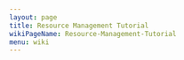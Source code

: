 ```yaml
---
layout: page
title: Resource Management Tutorial
wikiPageName: Resource-Management-Tutorial
menu: wiki
---
```



